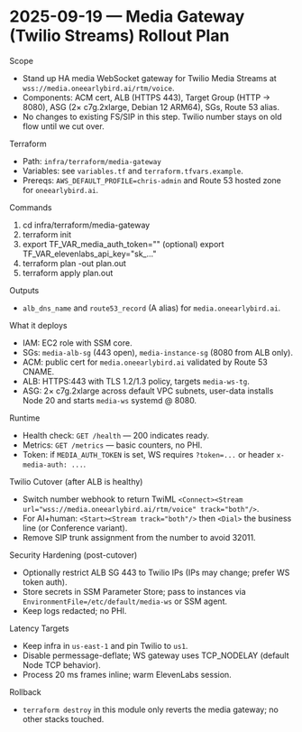 # 2025-09-19 — Media Gateway (Twilio Streams) Rollout Plan

Scope
- Stand up HA media WebSocket gateway for Twilio Media Streams at `wss://media.oneearlybird.ai/rtm/voice`.
- Components: ACM cert, ALB (HTTPS 443), Target Group (HTTP -> 8080), ASG (2× c7g.2xlarge, Debian 12 ARM64), SGs, Route 53 alias.
- No changes to existing FS/SIP in this step. Twilio number stays on old flow until we cut over.

Terraform
- Path: `infra/terraform/media-gateway`
- Variables: see `variables.tf` and `terraform.tfvars.example`.
- Prereqs: `AWS_DEFAULT_PROFILE=chris-admin` and Route 53 hosted zone for `oneearlybird.ai`.

Commands
1. cd infra/terraform/media-gateway
2. terraform init
3. export TF_VAR_media_auth_token="<random-32-bytes>"
   (optional) export TF_VAR_elevenlabs_api_key="sk_..."
4. terraform plan -out plan.out
5. terraform apply plan.out

Outputs
- `alb_dns_name` and `route53_record` (A alias) for `media.oneearlybird.ai`.

What it deploys
- IAM: EC2 role with SSM core.
- SGs: `media-alb-sg` (443 open), `media-instance-sg` (8080 from ALB only).
- ACM: public cert for `media.oneearlybird.ai` validated by Route 53 CNAME.
- ALB: HTTPS:443 with TLS 1.2/1.3 policy, targets `media-ws-tg`.
- ASG: 2× c7g.2xlarge across default VPC subnets, user-data installs Node 20 and starts `media-ws` systemd @ 8080.

Runtime
- Health check: `GET /health` — 200 indicates ready.
- Metrics: `GET /metrics` — basic counters, no PHI.
- Token: if `MEDIA_AUTH_TOKEN` is set, WS requires `?token=...` or header `x-media-auth: ...`.

Twilio Cutover (after ALB is healthy)
- Switch number webhook to return TwiML `<Connect><Stream url="wss://media.oneearlybird.ai/rtm/voice" track="both"/>`.
- For AI+human: `<Start><Stream track="both"/>` then `<Dial>` the business line (or Conference variant).
- Remove SIP trunk assignment from the number to avoid 32011.

Security Hardening (post-cutover)
- Optionally restrict ALB SG 443 to Twilio IPs (IPs may change; prefer WS token auth).
- Store secrets in SSM Parameter Store; pass to instances via `EnvironmentFile=/etc/default/media-ws` or SSM agent.
- Keep logs redacted; no PHI.

Latency Targets
- Keep infra in `us-east-1` and pin Twilio to `us1`.
- Disable permessage-deflate; WS gateway uses TCP_NODELAY (default Node TCP behavior).
- Process 20 ms frames inline; warm ElevenLabs session.

Rollback
- `terraform destroy` in this module only reverts the media gateway; no other stacks touched.

